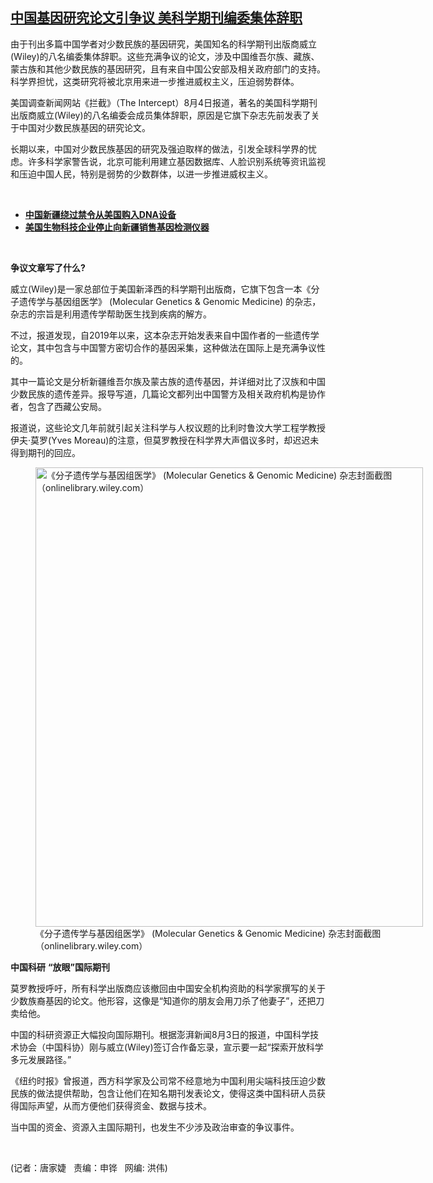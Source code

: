 <!--1628189379000-->
[中国基因研究论文引争议       美科学期刊编委集体辞职](https://www.rfa.org/mandarin/yataibaodao/kejiaowen/jt-08052021110522.html)
------

<p></p><p>由于刊出多篇中国学者对少数民族的基因研究，美国知名的科学期刊出版商威立(Wiley)的八名编委集体辞职。这些充满争议的论文，涉及中国维吾尔族、藏族、蒙古族和其他少数民族的基因研究，且有来自中国公安部及相关政府部门的支持。科学界担忧，这类研究将被北京用来进一步推进威权主义，压迫弱势群体。<span></span></p><p><span><span>美国调查新闻网站《拦截》（</span>The Intercept）8月4日报道，著名的美国科学期刊出版商威立(Wiley)的八名编委会成员集体辞职，原因是它旗下杂志先前发表了关于中国对少数民族基因的研究论文。</span></p><p><span>长期以来，中国对少数民族基因的研究及强迫取样的做法，引发全球科学界的忧虑。许多科学家警告说，北京可能利用建立基因数据库、人脸识别系统等资讯监视和压迫中国人民，特别是弱势的少数群体，以进一步推进威权主义。</span></p><p><br/></p><ul><li><a href="https://www.rfa.org/mandarin/Xinwen/3-06112021111913.html"><strong>中国新疆绕过禁令从美国购入DNA设备</strong></a></li><li><strong><a href="https://www.rfa.org/mandarin/Xinwen/d-02222019103101.html">美国生物科技企业停止向新疆销售基因检测仪器</a></strong></li></ul><p><br/></p><p><span><strong><span>争议文章</span></strong><strong>写了什么</strong></span><strong>?</strong></p><p><span><span>威立</span>(Wiley)是一家总部位于美国新泽西的科学期刊出版商，它旗下包含一本《分子遗传学与基因组医学》 (Molecular Genetics &amp; Genomic Medicine) 的杂志，杂志的宗旨是利用遗传学帮助医生找到疾病的解方。</span></p><p><span><span>不过，报道发现，自</span>2019年以来，这本杂志开始发表来自中国作者的一些遗传学论文，其中包含与中国警方密切合作的基因采集，这种做法在国际上是充满争议性的。</span></p><p><span>其中一篇论文是分析新疆维吾尔族及蒙古族的遗传基因，并详细对比了汉族和中国少数民族的遗传差异。报导写道，几篇论文都列出中国警方及相关政府机构是协作者，包含了西藏公安局。</span></p><p><span><span>报道说，这些论文几年前就引起关注科学与人权议题的比利时鲁汶大学工程学教授伊夫·莫罗</span>(Yves Moreau)的注意，但莫罗教授在科学界大声倡议多时，却迟迟未得到期刊的回应。</span></p><p><span><figure class="image-richtext image-inline captioned" style="width:620px;"><img alt="《分子遗传学与基因组医学》 (Molecular Genetics &amp; Genomic Medicine) 杂志封面截图（onlinelibrary.wiley.com）" height="735" src="https://www.rfa.org/mandarin/yataibaodao/kejiaowen/jt-08052021110522.html/jt0805a.jpg/@@images/c0ff79a8-ef62-417f-8d1a-b6e2763872cd.jpeg" title="jt0805a.jpg" width="620"/><figcaption class="image-caption">《分子遗传学与基因组医学》 (Molecular Genetics &amp; Genomic Medicine) 杂志封面截图（onlinelibrary.wiley.com）</figcaption><small></small></figure></span></p><p><span><strong><span>中国科研</span></strong> <strong>“</strong><strong><span>放眼</span></strong><strong>”</strong><strong><span>国际期刊</span></strong></span></p><p><span>莫罗教授呼吁，所有科学出版商应该撤回由中国安全机构资助的科学家撰写的关于少数族裔基因的论文。他形容，这像是“知道你的朋友会用刀杀了他妻子”，还把刀卖给他。</span></p><p><span><span>中国的科研资源正大幅投向国际期刊。根据澎湃新闻</span>8月3日的报道，中国科学技术协会（中国科协）刚与威立(Wiley)签订合作备忘录，宣示要一起“探索开放科学多元发展路径。”</span></p><p><span>《纽约时报》曾报道，西方科学家及公司常不经意地为中国利用尖端科技压迫少数民族的做法提供帮助，包含让他们在知名期刊发表论文，使得这类中国科研人员获得国际声望，从而方便他们获得资金、数据与技术。</span></p><p><span>当中国的资金、资源入主国际期刊，也发生不少涉及政治审查的争议事件。</span></p><p><br/></p><p><span>(记者：唐家婕   责编：申铧   网编: 洪伟)</span></p>
